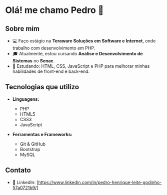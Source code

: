 # Olá! me chamo Pedro 👋

## Sobre mim
- 💻 Faço estágio na **Teraware Soluções em Software e Internet**, onde trabalho com desenvolvimento em PHP.
- 🎓 Atualmente, estou cursando **Análise e Desenvolvimento de Sistemas** no **Senac**.
- 🌱 Estudando: HTML, CSS, JavaScript e PHP para melhorar minhas habilidades de front-end e back-end.

## Tecnologias que utilizo
- **Linguagens:**  
  - PHP
  - HTML5
  - CSS3
  - JavaScript
  
- **Ferramentas e Frameworks:**  
  - Git & GitHub
  - Bootstrap
  - MySQL


## Contato
- 💼 LinkedIn: [https://www.linkedin.com/in/pedro-henrique-leite-godinho-57a0721b9/]


